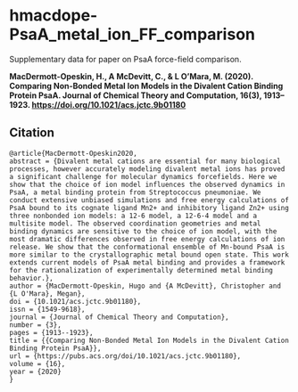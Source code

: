 # hmacdope-PsaA_metal_ion_FF_comparison
Supplementary data for paper on PsaA force-field comparison. 


**MacDermott-Opeskin, H., A McDevitt, C., & L O’Mara, M. (2020). Comparing Non-Bonded Metal Ion Models in the Divalent Cation Binding Protein PsaA. Journal of Chemical Theory and Computation, 16(3), 1913–1923. https://doi.org/10.1021/acs.jctc.9b01180**

## Citation

```
@article{MacDermott-Opeskin2020,
abstract = {Divalent metal cations are essential for many biological processes, however accurately modeling divalent metal ions has proved a significant challenge for molecular dynamics forcefields. Here we show that the choice of ion model influences the observed dynamics in PsaA, a metal binding protein from Streptococcus pneumoniae. We conduct extensive unbiased simulations and free energy calculations of PsaA bound to its cognate ligand Mn2+ and inhibitory ligand Zn2+ using three nonbonded ion models: a 12-6 model, a 12-6-4 model and a multisite model. The observed coordination geometries and metal binding dynamics are sensitive to the choice of ion model, with the most dramatic differences observed in free energy calculations of ion release. We show that the conformational ensemble of Mn-bound PsaA is more similar to the crystallographic metal bound open state. This work extends current models of PsaA metal binding and provides a framework for the rationalization of experimentally determined metal binding behavior.},
author = {MacDermott-Opeskin, Hugo and {A McDevitt}, Christopher and {L O'Mara}, Megan},
doi = {10.1021/acs.jctc.9b01180},
issn = {1549-9618},
journal = {Journal of Chemical Theory and Computation},
number = {3},
pages = {1913--1923},
title = {{Comparing Non-Bonded Metal Ion Models in the Divalent Cation Binding Protein PsaA}},
url = {https://pubs.acs.org/doi/10.1021/acs.jctc.9b01180},
volume = {16},
year = {2020}
}
